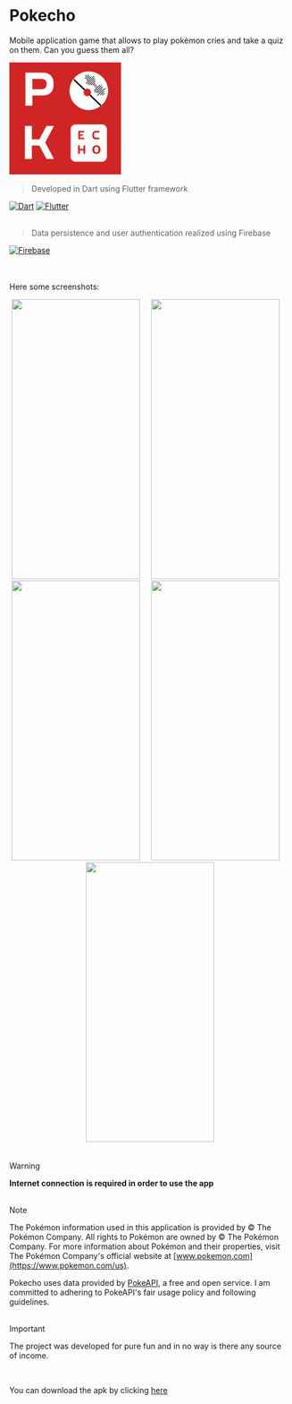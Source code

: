 # Pokecho
Mobile application game that allows to play pokèmon cries and take a quiz on them. Can you guess them all?

<img src="assets/img/pokecho_logo.png" width=200>

> Developed in Dart using Flutter framework
<a href="https://dart.dev/">
<img src="https://github.com/VanniMaceria/PokEcho/assets/114587415/3e448a42-827f-4940-95a6-273aa825db84" alt="Dart" width="50"/></a> <a href="https://flutter.dev/"><img src="https://github.com/VanniMaceria/PokEcho/assets/114587415/57981f15-59d5-4836-9f60-434e688ec674" alt="Flutter" width="50"/></a>
<br><br>

> Data persistence and user authentication realized using Firebase

<a href="https://firebase.google.com/"><img src="https://github.com/VanniMaceria/PokEcho/assets/114587415/d08a060b-658b-419e-b9d3-1624eb56d5fe" alt="Firebase" width="50"/></a>


<br><br>
Here some screenshots:
<div align ="center">
  <img src="https://github.com/VanniMaceria/PokEcho/assets/114587415/1be96087-e55a-4d73-855c-20c3da15faa7" width="230" height="500"> &nbsp; &nbsp;
  <img src="https://github.com/VanniMaceria/PokEcho/assets/114587415/bc8af912-8126-4439-a89e-1f6c04ff6936" width="230" height="500"> &nbsp; &nbsp;
  <img src="https://github.com/VanniMaceria/PokEcho/assets/114587415/dbd3be88-a33b-4c9d-a568-c74d8f5bc019" width="230" height="500"> &nbsp; &nbsp;
  <img src="https://github.com/VanniMaceria/PokEcho/assets/114587415/a5235e59-66c3-4d08-beeb-93cf585d8f9d" width="230" height="500"> &nbsp; &nbsp;
  <img src="https://github.com/VanniMaceria/PokEcho/assets/114587415/ea4d6a33-b088-4bd4-84a4-ce9ad5f70ce3" width="230" height="500">
</div>

<br>

> [!WARNING] 
> **Internet connection is required in order to use the app**
<br><br>

> [!NOTE]
> The Pokémon information used in this application is provided by © The Pokémon Company. All rights to Pokémon are owned by © The Pokémon Company. For more information about Pokémon and their properties, visit The Pokémon Company's official website at [www.pokemon.com](https://www.pokemon.com/us).
> 
> Pokecho uses data provided by [PokeAPI](https://pokeapi.co/), a free and open service. I am committed to adhering to PokeAPI's fair usage policy and following guidelines.
<br><br>

> [!IMPORTANT]
> The project was developed for pure fun and in no way is there any source of income.

<br>

You can download the apk by clicking [here](https://github.com/VanniMaceria/PokEcho/raw/master/app-release.apk) 
<br>

